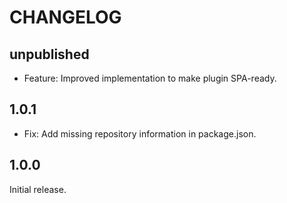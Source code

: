 # CHANGELOG

## unpublished

- Feature: Improved implementation to make plugin SPA-ready.

## 1.0.1

- Fix: Add missing repository information in package.json.

## 1.0.0

Initial release.
